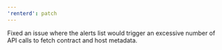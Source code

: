 ```yaml
---
'renterd': patch
---
```


Fixed an issue where the alerts list would trigger an excessive number of API calls to fetch contract and host metadata.
